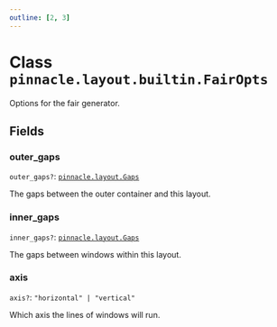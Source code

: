 ```yaml
---
outline: [2, 3]
---
```


# Class `pinnacle.layout.builtin.FairOpts`


Options for the fair generator.

## Fields

### outer_gaps <Badge type="danger" text="nullable" />

`outer_gaps?`: <code><a href="/lua-reference/0.1.0-alpha.2/aliases/pinnacle.layout.Gaps">pinnacle.layout.Gaps</a></code>

The gaps between the outer container and this layout.

### inner_gaps <Badge type="danger" text="nullable" />

`inner_gaps?`: <code><a href="/lua-reference/0.1.0-alpha.2/aliases/pinnacle.layout.Gaps">pinnacle.layout.Gaps</a></code>

The gaps between windows within this layout.

### axis <Badge type="danger" text="nullable" />

`axis?`: <code>"horizontal" | "vertical"</code>

Which axis the lines of windows will run.


